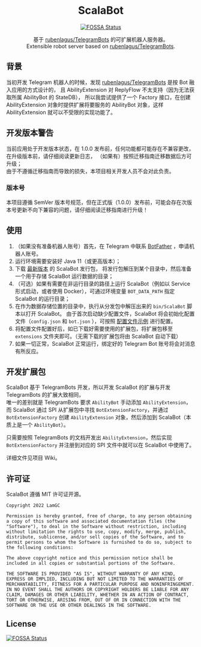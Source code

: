 <div style="text-align: center;">

# ScalaBot
[![FOSSA Status](https://app.fossa.com/api/projects/git%2Bgithub.com%2FLamGC%2FScalaBot.svg?type=shield)](https://app.fossa.com/projects/git%2Bgithub.com%2FLamGC%2FScalaBot?ref=badge_shield)


基于 [rubenlagus/TelegramBots](https://github.com/rubenlagus/TelegramBots) 的可扩展机器人服务器。  
Extensible robot server based on [rubenlagus/TelegramBots](https://github.com/rubenlagus/TelegramBots).

</div>

## 背景

当初开发 Telegram 机器人的时候，发现 [rubenlagus/TelegramBots](https://github.com/rubenlagus/TelegramBots)
是按 Bot 融入应用的方式设计的， 且 AbilityExtension 对 ReplyFlow 不太支持（因为无法获取所属 AbilityBot 的 StateDB）， 所以我尝试提供了一个 Factory 接口，在创建
AbilityExtension 对象时提供扩展将要服务的 AbilityBot 对象，这样 AbilityExtension 就可以不受限的实现功能了。

## 开发版本警告

当前应用处于开发版本状态，在 1.0.0 发布前，任何功能都可能存在不兼容更改，在升级版本前，请仔细阅读更新日志， （如果有）按照迁移指南迁移数据后方可升级；  
由于不遵循迁移指南而导致的损失，本项目相关开发人员不会对此负责。

### 版本号

本项目遵循 SemVer 版本号规范，但在正式版（1.0.0）发布前，可能会存在次版本号更新不向下兼容的问题，请仔细阅读迁移指南进行升级！

## 使用

1. （如果没有准备机器人账号）首先，在 Telegram 中联系 [BotFather](https://t.me/BotFather) ，申请机器人账号。
2. 运行环境需要安装好 Java 11（或更高版本）；
3. 下载 [最新版本](https://github.com/LamGC/ScalaBot/releases/latest) 的 ScalaBot 发行包， 将发行包解压到某个目录中，然后准备一个用于存储 ScalaBot
   运行数据的目录；
4. （可选）如果有需要在非运行目录的路径上运行 ScalaBot（例如以 Service 形式启动，或者使用 Docker），可通过环境变量 `BOT_DATA_PATH` 指定 ScalaBot 的运行目录；
5. 在作为数据存储位置的目录中，执行从分发包中解压出来的 `bin/ScalaBot` 脚本以打开 ScalaBot。 由于首次启动缺少配置文件，ScalaBot 将会初始化配置文件（`config.json` 和 `bot.json`
   ），可按照 [配置文件示例](https://github.com/LamGC/ScalaBot/wiki/Configuration) 进行配置。
6. 将配置文件配置好后，如已下载好需要使用的扩展包，将扩展包移至 `extensions` 文件夹即可。（无需下载的扩展包将由 ScalaBot 自动下载）
7. 如果一切正常，ScalaBot 正常运行，绑定好的 Telegram Bot 账号将会对消息有所反应。

## 开发扩展包

ScalaBot 基于 TelegramBots 开发，所以开发 ScalaBot 的扩展与开发 TelegramBots 的扩展大致相同，  
唯一的差别就是 TelegramBots 要求 `AbilityBot` 手动添加 `AbilityExtension`，而 ScalaBot 通过 SPI 从扩展包中寻找
`BotExtensionFactory`，并通过 `BotExtensionFactory` 创建 `AbilityExtension` 对象，然后添加到 ScalaBot（本质上是一个 `AbilityBot`）。

只需要按照 TelegramBots 的文档开发出 `AbilityExtension`，然后实现 `BotExtensionFactory` 并注册到对应的 SPI 文件中就可以在 ScalaBot 中使用了。

详细文件见项目 Wiki。

## 许可证

ScalaBot 遵循 MIT 许可证开源。

```
Copyright 2022 LamGC

Permission is hereby granted, free of charge, to any person obtaining a copy of this software and associated documentation files (the "Software"), to deal in the Software without restriction, including without limitation the rights to use, copy, modify, merge, publish, distribute, sublicense, and/or sell copies of the Software, and to permit persons to whom the Software is furnished to do so, subject to the following conditions:

The above copyright notice and this permission notice shall be included in all copies or substantial portions of the Software.

THE SOFTWARE IS PROVIDED "AS IS", WITHOUT WARRANTY OF ANY KIND, EXPRESS OR IMPLIED, INCLUDING BUT NOT LIMITED TO THE WARRANTIES OF MERCHANTABILITY, FITNESS FOR A PARTICULAR PURPOSE AND NONINFRINGEMENT. IN NO EVENT SHALL THE AUTHORS OR COPYRIGHT HOLDERS BE LIABLE FOR ANY CLAIM, DAMAGES OR OTHER LIABILITY, WHETHER IN AN ACTION OF CONTRACT, TORT OR OTHERWISE, ARISING FROM, OUT OF OR IN CONNECTION WITH THE SOFTWARE OR THE USE OR OTHER DEALINGS IN THE SOFTWARE.
```


## License
[![FOSSA Status](https://app.fossa.com/api/projects/git%2Bgithub.com%2FLamGC%2FScalaBot.svg?type=large)](https://app.fossa.com/projects/git%2Bgithub.com%2FLamGC%2FScalaBot?ref=badge_large)